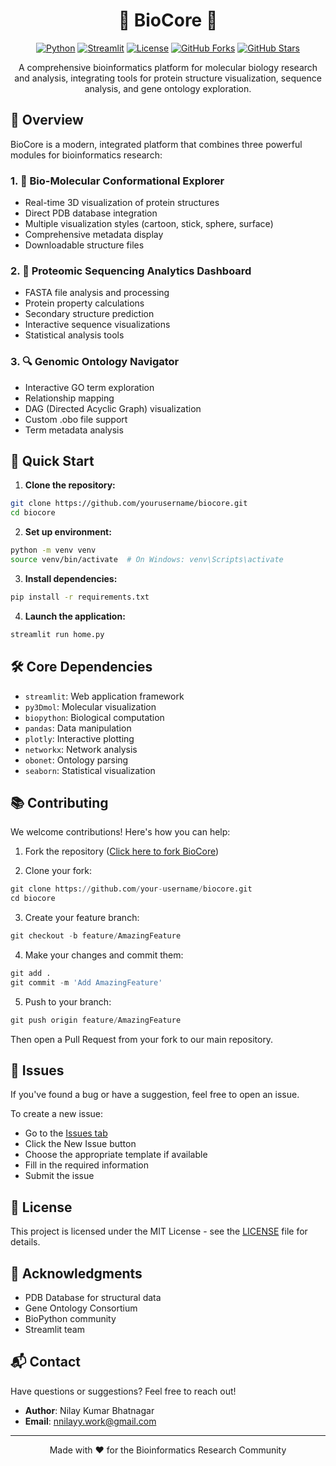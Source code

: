 <div align="center">

<h1 align="center">🧬 BioCore 🧬</h1>

[![Python](https://img.shields.io/badge/Python-3.8+-blue.svg)](https://www.python.org/downloads/)
[![Streamlit](https://img.shields.io/badge/Streamlit-1.40+-red.svg)](https://streamlit.io/)
[![License](https://img.shields.io/badge/License-MIT-green.svg)](LICENSE)
[![GitHub Forks](https://img.shields.io/github/forks/nnilayy/BioCore?style=social)](https://github.com/nnilayy/BioCore/network/members)
[![GitHub Stars](https://img.shields.io/github/stars/nnilayy/BioCore?style=social)](https://github.com/nnilayy/BioCore/stargazers)

A comprehensive bioinformatics platform for molecular biology research and analysis, integrating tools for protein structure visualization, sequence analysis, and gene ontology exploration.

<!-- <video src="https://github.com/user-attachments/assets/2d763a69-e015-4337-bdb6-6b91a0131426" controls="controls" style="max-width: 100%;">
</video> -->

</div>

## 🌟 Overview

BioCore is a modern, integrated platform that combines three powerful modules for bioinformatics research:

### 1. 🔬 Bio-Molecular Conformational Explorer
- Real-time 3D visualization of protein structures
- Direct PDB database integration
- Multiple visualization styles (cartoon, stick, sphere, surface)
- Comprehensive metadata display
- Downloadable structure files

### 2. 🧬 Proteomic Sequencing Analytics Dashboard
- FASTA file analysis and processing
- Protein property calculations
- Secondary structure prediction
- Interactive sequence visualizations
- Statistical analysis tools

### 3. 🔍 Genomic Ontology Navigator
- Interactive GO term exploration
- Relationship mapping
- DAG (Directed Acyclic Graph) visualization
- Custom .obo file support
- Term metadata analysis

## 🚀 Quick Start

1. **Clone the repository:**
```bash
git clone https://github.com/yourusername/biocore.git
cd biocore
```

2. **Set up environment:**
```bash
python -m venv venv
source venv/bin/activate  # On Windows: venv\Scripts\activate
```

3. **Install dependencies:**
```bash
pip install -r requirements.txt
```

4. **Launch the application:**
```bash
streamlit run home.py
```

## 🛠️ Core Dependencies

- `streamlit`: Web application framework
- `py3Dmol`: Molecular visualization
- `biopython`: Biological computation
- `pandas`: Data manipulation
- `plotly`: Interactive plotting
- `networkx`: Network analysis
- `obonet`: Ontology parsing
- `seaborn`: Statistical visualization

## 📚 Contributing

We welcome contributions! Here's how you can help:

1. Fork the repository ([Click here to fork BioCore](https://github.com/nnilayy/BioCore/fork))

2. Clone your fork:
```python
git clone https://github.com/your-username/biocore.git
cd biocore
```

3. Create your feature branch:
```python
git checkout -b feature/AmazingFeature
```

4. Make your changes and commit them:
```python
git add .
git commit -m 'Add AmazingFeature'
```

5. Push to your branch:
```python
git push origin feature/AmazingFeature
```

Then open a Pull Request from your fork to our main repository.

## 🐛 Issues
If you've found a bug or have a suggestion, feel free to open an issue.

To create a new issue:

- Go to the [Issues tab](https://github.com/nnilayy/BioCore/issues)
- Click the New Issue button
- Choose the appropriate template if available
- Fill in the required information
- Submit the issue

## 📄 License

This project is licensed under the MIT License - see the [LICENSE](LICENSE) file for details.

## 🌟 Acknowledgments

- PDB Database for structural data
- Gene Ontology Consortium
- BioPython community
- Streamlit team

## 📬 Contact

Have questions or suggestions? Feel free to reach out!
- **Author**: Nilay Kumar Bhatnagar
- **Email**: nnilayy.work@gmail.com

---

<div align="center">
Made with ❤️ for the Bioinformatics Research Community
</div>
